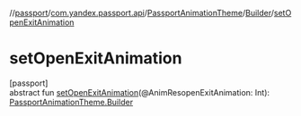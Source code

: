 //[passport](../../../../index.md)/[com.yandex.passport.api](../../index.md)/[PassportAnimationTheme](../index.md)/[Builder](index.md)/[setOpenExitAnimation](set-open-exit-animation.md)

# setOpenExitAnimation

[passport]\
abstract fun [setOpenExitAnimation](set-open-exit-animation.md)(@AnimResopenExitAnimation: Int): [PassportAnimationTheme.Builder](index.md)
